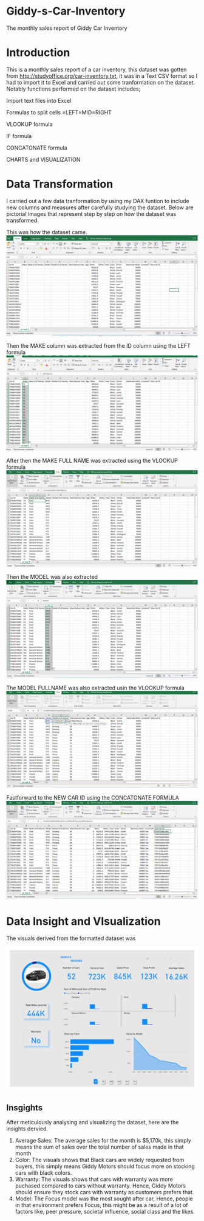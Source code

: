 # Giddy-s-Car-Inventory
The monthly sales report of Giddy Car Inventory 
# Introduction 
This is a monthly sales report of a car inventory, this dataset was gotten from http://studyoffice.org/car-inventory.txt, it was in a Text CSV format so I had to import it to Excel and carried out some tranformation on the dataset. Notably functions performed on the dataset includes;

Import text files into Excel

Formulas to split cells =LEFT=MID=RIGHT

VLOOKUP formula

IF formula

CONCATONATE formula

CHARTS and VISUALIZATION

# Data Transformation
I carried out a few data tranformation by using my DAX funtion to include new columns and measures after carefully studying the dataset. Below are pictorial images that represent step by step on how the dataset was transformed.

This was how the dataset came.
![](view%201.PNG)

Then the MAKE column was extracted from the ID column using the LEFT formula
![](view%202.PNG)

After then the MAKE FULL NAME was extracted using the VLOOKUP formula
![](view%203.PNG)

Then the MODEL was also extracted
![](view%204.PNG)

The MODEL FULLNAME was also extracted usin the VLOOKUP formula
![](view%205.PNG)

Fastforward to the NEW CAR ID using the CONCATONATE FORMULA
![](view%209.PNG)

# Data Insight and VIsualization
The visuals derived from the formatted dataset was

![](Car%20Sales%20Report_page-0001%20(1).jpg)

## Insgights
After meticulously analysing and visualizing the dataset, here are the insights dervied.
1. Average Sales: The average sales for the month is $5,170k, this simply means the sum of sales over the total number of sales made in that month
2. Color: The visuals shows that Black cars are widely requested from buyers, this simply means Giddy Motors should focus more on stocking cars with black colors.
3. Warranty: The visuals shows that cars with warranty was more puchased compared to cars without warranty. Hence, Giddy Motors should ensure they stock cars with warranty as customers prefers that.
4. Model: The Focus model was the most sought after car, Hence, people in that environment prefers Focus, this might be as a result of a lot of factors like, peer pressure, societal influence, social class and the likes.
